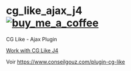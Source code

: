# cg_like_ajax_j4    &nbsp;&nbsp;&nbsp;&nbsp;&nbsp;&nbsp;<a href="https://buymeacoffee.com/conseilgouz" >![buy_me_a_coffee](https://github.com/conseilgouz/plg_system_cgwebp_j4/assets/19435246/4fda4cb5-64f1-4717-81ae-c71a0fc26c2d)</a>
CG Like - Ajax Plugin

<a href='https://github.com/pmleconte/cg_like_j4'>Work with CG Like J4</a>

Voir https://www.conseilgouz.com/plugin-cg-like
